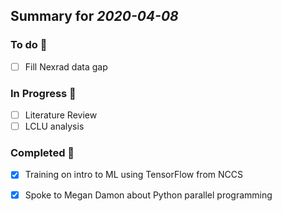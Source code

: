 ## Summary for *2020-04-08* 
### To do :green_book: 
- [ ] Fill Nexrad data gap
### In Progress :ledger: 
- [ ] Literature Review
- [ ] LCLU analysis 
### Completed :closed_book: 
- [x] Training on intro to ML using TensorFlow from NCCS
- [x] Spoke to Megan Damon about Python parallel programming

